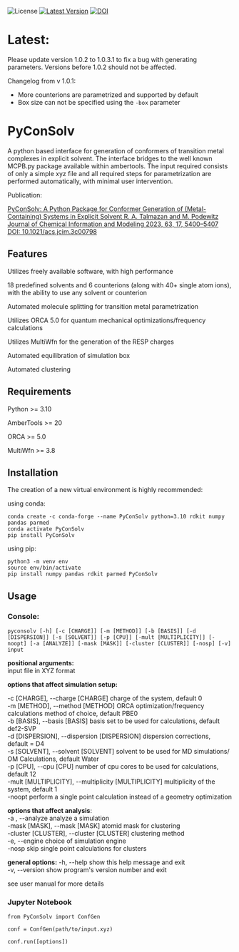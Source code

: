 ![License](https://img.shields.io/badge/license-GPL3-blue)
[![Latest Version](https://img.shields.io/badge/release-v.1.0.3.1-red)](https://pypi.org/project/PyConSolv/1.0.3.1/)
[![DOI](https://img.shields.io/badge/DOI-10.1021%2Facs.jcim.3c00798-blue)](https://pubs.acs.org/doi/full/10.1021/acs.jcim.3c00798)

# Latest:
Please update version 1.0.2 to 1.0.3.1 to fix a bug with generating parameters. Versions before 1.0.2 should not be affected.

Changelog from v 1.0.1:

- More counterions are parametrized and supported by default
- Box size can not be specified using the `-box` parameter


# PyConSolv

A python based interface for generation of conformers of transition metal complexes in explicit solvent.
The interface bridges to the well known MCPB.py package available within ambertools. The input required 
consists of only a simple xyz file and all required steps for parametrization are performed automatically,
with minimal user intervention.

Publication:

[PyConSolv: A Python Package for Conformer Generation of (Metal-Containing) Systems in Explicit Solvent
R. A. Talmazan and M. Podewitz
Journal of Chemical Information and Modeling 2023, 63, 17, 5400–5407
DOI: 10.1021/acs.jcim.3c00798](https://pubs.acs.org/doi/full/10.1021/acs.jcim.3c00798)



## Features
Utilizes freely available software, with high performance

18 predefined solvents and 6 counterions (along with 40+ single atom ions), with the ability to use any solvent or counterion

Automated molecule splitting for transition metal parametrization

Utilizes ORCA 5.0 for quantum mechanical optimizations/frequency calculations

Utilizes MultiWfn for the generation of the RESP charges

Automated equilibration of simulation box

Automated clustering


## Requirements

Python >= 3.10

AmberTools >= 20

ORCA >= 5.0

MultiWfn >= 3.8

## Installation

The creation of a new virtual environment is highly recommended:

using conda:
```
conda create -c conda-forge --name PyConSolv python=3.10 rdkit numpy pandas parmed
conda activate PyConSolv
pip install PyConSolv
```

using pip:
```
python3 -m venv env
source env/bin/activate
pip install numpy pandas rdkit parmed PyConSolv
```

## Usage

### Console:
```
pyconsolv [-h] [-c [CHARGE]] [-m [METHOD]] [-b [BASIS]] [-d [DISPERSION]] [-s [SOLVENT]] [-p [CPU]] [-mult [MULTIPLICITY]] [-noopt] [-a [ANALYZE]] [-mask [MASK]] [-cluster [CLUSTER]] [-nosp] [-v] input
```

**positional arguments:**  
input file in XYZ format

**options that affect simulation setup:**  
 
  -c [CHARGE], --charge [CHARGE] charge of the system, default 0  
  -m [METHOD], --method [METHOD] ORCA optimization/frequency calculations method of choice, default PBE0  
  -b [BASIS], --basis [BASIS] basis set to be used for calculations, default def2-SVP  
  -d [DISPERSION], --dispersion [DISPERSION] dispersion corrections, default = D4  
  -s [SOLVENT], --solvent [SOLVENT] solvent to be used for MD simulations/ OM Calculations, default Water  
  -p [CPU], --cpu [CPU] number of cpu cores to be used for calculations, default 12  
  -mult [MULTIPLICITY], --multiplicity [MULTIPLICITY] multiplicity of the system, default 1   
  -noopt perform a single point calculation instead of a geometry optimization
  
**options that affect analysis**:   
  -a , --analyze analyze a simulation  
  -mask [MASK], --mask [MASK] atomid mask for clustering  
  -cluster [CLUSTER], --cluster [CLUSTER] clustering method  
  -e, --engine         choice of simulation engine  
  -nosp skip single point calculations for clusters


**general options:**
  -h, --help            show this help message and exit  
  -v, --version         show program's version number and exit  


see user manual for more details


### Jupyter Notebook

```
from PyConSolv import ConfGen

conf = ConfGen(path/to/input.xyz)

conf.run([options])
```



